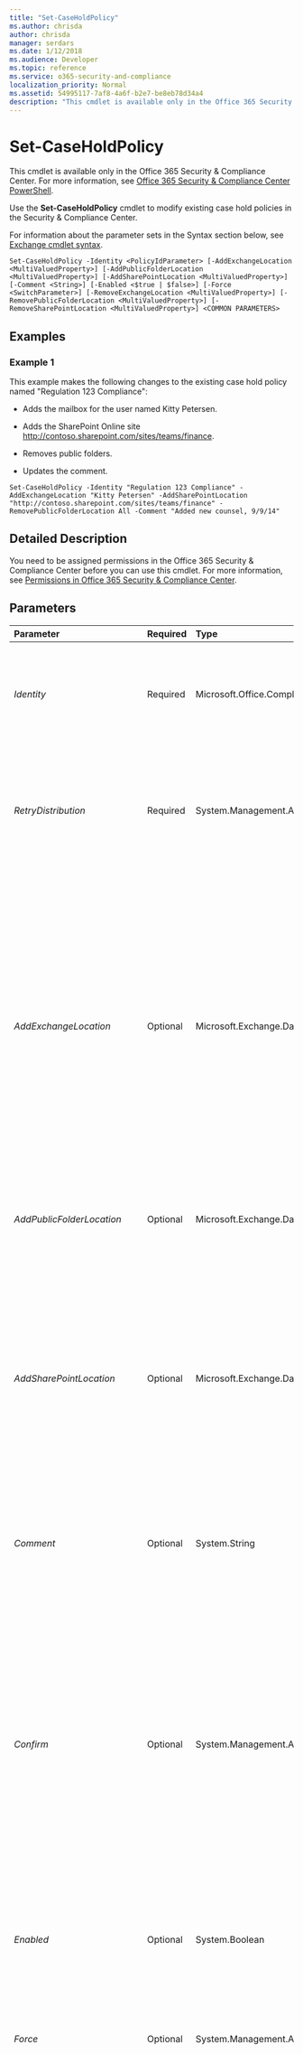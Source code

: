 ```yaml
---
title: "Set-CaseHoldPolicy"
ms.author: chrisda
author: chrisda
manager: serdars
ms.date: 1/12/2018
ms.audience: Developer
ms.topic: reference
ms.service: o365-security-and-compliance
localization_priority: Normal
ms.assetid: 54995117-7af8-4a6f-b2e7-be8eb78d34a4
description: "This cmdlet is available only in the Office 365 Security &amp; Compliance Center. For more information, see Office 365 Security &amp; Compliance Center PowerShell."
---
```


# Set-CaseHoldPolicy

This cmdlet is available only in the Office 365 Security &amp; Compliance Center. For more information, see [Office 365 Security &amp; Compliance Center PowerShell](https://technet.microsoft.com/library/mt587091.aspx). 
  
Use the **Set-CaseHoldPolicy** cmdlet to modify existing case hold policies in the Security &amp; Compliance Center.
  
For information about the parameter sets in the Syntax section below, see [Exchange cmdlet syntax](https://technet.microsoft.com/library/bb123552.aspx). 
  
```
Set-CaseHoldPolicy -Identity <PolicyIdParameter> [-AddExchangeLocation <MultiValuedProperty>] [-AddPublicFolderLocation <MultiValuedProperty>] [-AddSharePointLocation <MultiValuedProperty>] [-Comment <String>] [-Enabled <$true | $false>] [-Force <SwitchParameter>] [-RemoveExchangeLocation <MultiValuedProperty>] [-RemovePublicFolderLocation <MultiValuedProperty>] [-RemoveSharePointLocation <MultiValuedProperty>] <COMMON PARAMETERS>

```

## Examples
<a name="Examples"> </a>

### Example 1

This example makes the following changes to the existing case hold policy named "Regulation 123 Compliance":
  
- Adds the mailbox for the user named Kitty Petersen.
    
- Adds the SharePoint Online site http://contoso.sharepoint.com/sites/teams/finance.
    
- Removes public folders.
    
- Updates the comment.
    
```
Set-CaseHoldPolicy -Identity "Regulation 123 Compliance" -AddExchangeLocation "Kitty Petersen" -AddSharePointLocation "http://contoso.sharepoint.com/sites/teams/finance" -RemovePublicFolderLocation All -Comment "Added new counsel, 9/9/14"
```

## Detailed Description
<a name="DetailedDescription"> </a>

You need to be assigned permissions in the Office 365 Security &amp; Compliance Center before you can use this cmdlet. For more information, see [Permissions in Office 365 Security &amp; Compliance Center](https://go.microsoft.com/fwlink/p/?LinkId=511920). 
  
## Parameters
<a name="DetailedDescription"> </a>

|**Parameter**|**Required**|**Type**|**Description**|
|:-----|:-----|:-----|:-----|
| _Identity_ <br/> |Required  <br/> |Microsoft.Office.CompliancePolicy.Tasks.PolicyIdParameter  <br/> | The _Identity_ parameter specifies the case hold policy that you want to modify. You can use any value that uniquely identifies the policy. For example: <br/>  Name <br/>  Distinguished name (DN) <br/>  GUID <br/> |
| _RetryDistribution_ <br/> |Required  <br/> |System.Management.Automation.SwitchParameter  <br/> |The  _RetryDistribution_ switch specifies whether to redistribute the policy to all Exchange Online and SharePoint Online locations. Locations whose initial distributions succeeded aren't included in the retry. Policy distribution errors are reported when you use this switch. <br/> |
| _AddExchangeLocation_ <br/> |Optional  <br/> |Microsoft.Exchange.Data.MultiValuedProperty  <br/> | The _AddExchangeLocation_ parameter specifies the mailboxes to add to the list of included mailboxes. Valid values are: <br/>  A mailbox <br/>  A distribution group or mail-enabled security group (all mailboxes that are currently members of the group). <br/>  To specify a mailbox or distribution group, you can use any value that uniquely identifies it. For example: <br/>  Name <br/>  Distinguished name (DN) <br/>  Email address <br/>  GUID <br/>  To enter multiple values, use the following syntax: `<value1>,<value2>,...<valueX>`. If the values contain spaces or otherwise require quotation marks, use the following syntax:  `"<value1>","<value2>",..."<valueX>"`.  <br/> |
| _AddPublicFolderLocation_ <br/> |Optional  <br/> |Microsoft.Exchange.Data.MultiValuedProperty  <br/> |The  _AddPublicFolderLocation_ parameter specifies that you want to add all public folders to the case hold policy. You use the value `All` for this parameter. <br/> |
| _AddSharePointLocation_ <br/> |Optional  <br/> |Microsoft.Exchange.Data.MultiValuedProperty  <br/> |The  _AddSharePointLocation_ parameter specifies the SharePoint Online sites to add to the list of included sites when you aren't using the value `All` for the _SharePointLocation_ parameter. You identify the site by its URL value. <br/> To enter multiple values, use the following syntax:  `<value1>,<value2>,...<valueX>`. If the values contain spaces or otherwise require quotation marks, use the following syntax:  `"<value1>","<value2>",..."<valueX>"`.  <br/> SharePoint Online sites can't be added to the policy until they have been indexed.  <br/> |
| _Comment_ <br/> |Optional  <br/> |System.String  <br/> |The  _Comment_ parameter specifies an optional comment. If you specify a value that contains spaces, enclose the value in quotation marks ("), for example: `"This is an admin note"`.  <br/> |
| _Confirm_ <br/> |Optional  <br/> |System.Management.Automation.SwitchParameter  <br/> | The _Confirm_ switch specifies whether to show or hide the confirmation prompt. How this switch affects the cmdlet depends on if the cmdlet requires confirmation before proceeding. <br/>  Destructive cmdlets (for example, **Remove-\*** cmdlets) have a built-in pause that forces you to acknowledge the command before proceeding. For these cmdlets, you can skip the confirmation prompt by using this exact syntax: `-Confirm:$false`.  <br/>  Most other cmdlets (for example, **New-\*** and **Set-\*** cmdlets) don't have a built-in pause. For these cmdlets, specifying the _Confirm_ switch without a value introduces a pause that forces you acknowledge the command before proceeding. <br/> |
| _Enabled_ <br/> |Optional  <br/> |System.Boolean  <br/> | The _Enabled_ parameter specifies whether the policy is enabled. Valid values are: <br/>  `$true`: The policy is enabled. This is the default value.  <br/>  `$false`: The policy is disabled.  <br/> |
| _Force_ <br/> |Optional  <br/> |System.Management.Automation.SwitchParameter  <br/> |The  _Force_ switch specifies whether to suppress warning or confirmation messages. You can use this switch to run tasks programmatically where prompting for administrative input is inappropriate. You don't need to specify a value with this switch. <br/> |
| _RemoveExchangeLocation_ <br/> |Optional  <br/> |Microsoft.Exchange.Data.MultiValuedProperty  <br/> | The _RemoveExchangeLocation_ parameter specifies the existing mailboxes to remove from the policy. Valid values are: <br/>  A mailbox <br/>  A distribution group or mail-enabled security group <br/>  To specify a mailbox or distribution group, you can use any value that uniquely identifies it. For example: <br/>  Name <br/>  Distinguished name (DN) <br/>  Email address <br/>  GUID <br/>  To enter multiple values, use the following syntax: `<value1>,<value2>,...<valueX>`. If the values contain spaces or otherwise require quotation marks, use the following syntax:  `"<value1>","<value2>",..."<valueX>"`.  <br/> |
| _RemovePublicFolderLocation_ <br/> |Optional  <br/> |Microsoft.Exchange.Data.MultiValuedProperty  <br/> |The  _RemovePublicFolderLocation_ parameter specifies that you want to remove all public folders from the case hold policy. You use the value `All` for this parameter. <br/> |
| _RemoveSharePointLocation_ <br/> |Optional  <br/> |Microsoft.Exchange.Data.MultiValuedProperty  <br/> |The  _RemoveSharePointLocation_ parameter specifies the SharePoint Online sites to remove from the list of included sites when you aren't using the value `All` for the _SharePointLocation_ parameter. You identify the site by its URL value. <br/> To enter multiple values, use the following syntax:  `<value1>,<value2>,...<valueX>`. If the values contain spaces or otherwise require quotation marks, use the following syntax:  `"<value1>","<value2>",..."<valueX>"`.  <br/> |
| _UpdateStatistics_ <br/> |Optional  <br/> |System.Management.Automation.SwitchParameter  <br/> |The  _UpdateStatistics_ switch specifies whether you want to update the search results for the hold. You don't need to specify a value with this switch. <br/> |
| _WhatIf_ <br/> |Optional  <br/> |System.Management.Automation.SwitchParameter  <br/> |This parameter is reserved for internal Microsoft use.  <br/> |
   
## Input Types
<a name="InputTypes"> </a>

To see the input types that this cmdlet accepts, see [Cmdlet Input and Output Types](http://go.microsoft.com/fwlink/p/?linkId=616387). If the Input Type field for a cmdlet is blank, the cmdlet doesn't accept input data. 
  
## Return Types
<a name="ReturnTypes"> </a>

To see the return types, which are also known as output types, that this cmdlet accepts, see [Cmdlet Input and Output Types](http://go.microsoft.com/fwlink/p/?linkId=616387). If the Output Type field is blank, the cmdlet doesn't return data. 
  

